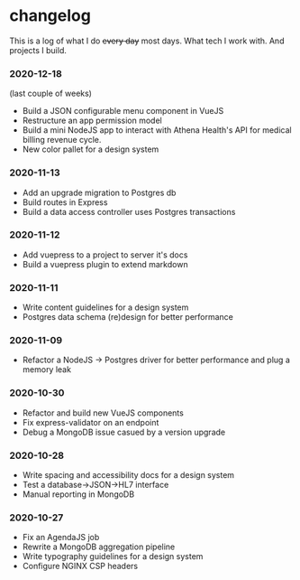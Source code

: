 # changelog

This is a log of what I do ~~every day~~ most days. What tech I work with. And projects I build.

### 2020-12-18
(last couple of weeks)
* Build a JSON configurable menu component in VueJS
* Restructure an app permission model
* Build a mini NodeJS app to interact with Athena Health's API for medical billing revenue cycle. 
* New color pallet for a design system

### 2020-11-13
* Add an upgrade migration to Postgres db
* Build routes in Express
* Build a data access controller uses Postgres transactions

### 2020-11-12
* Add vuepress to a project to server it's docs
* Build a vuepress plugin to extend markdown

### 2020-11-11
* Write content guidelines for a design system
* Postgres data schema (re)design for better performance

### 2020-11-09
* Refactor a NodeJS -> Postgres driver for better performance
  and plug a memory leak

### 2020-10-30
* Refactor and build new VueJS components
* Fix express-validator on an endpoint
* Debug a MongoDB issue casued by a version upgrade

### 2020-10-28
* Write spacing and accessibility docs for a design system
* Test a database->JSON->HL7 interface
* Manual reporting in MongoDB

### 2020-10-27
* Fix an AgendaJS job
* Rewrite a MongoDB aggregation pipeline
* Write typography guidelines for a design system
* Configure NGINX CSP headers

